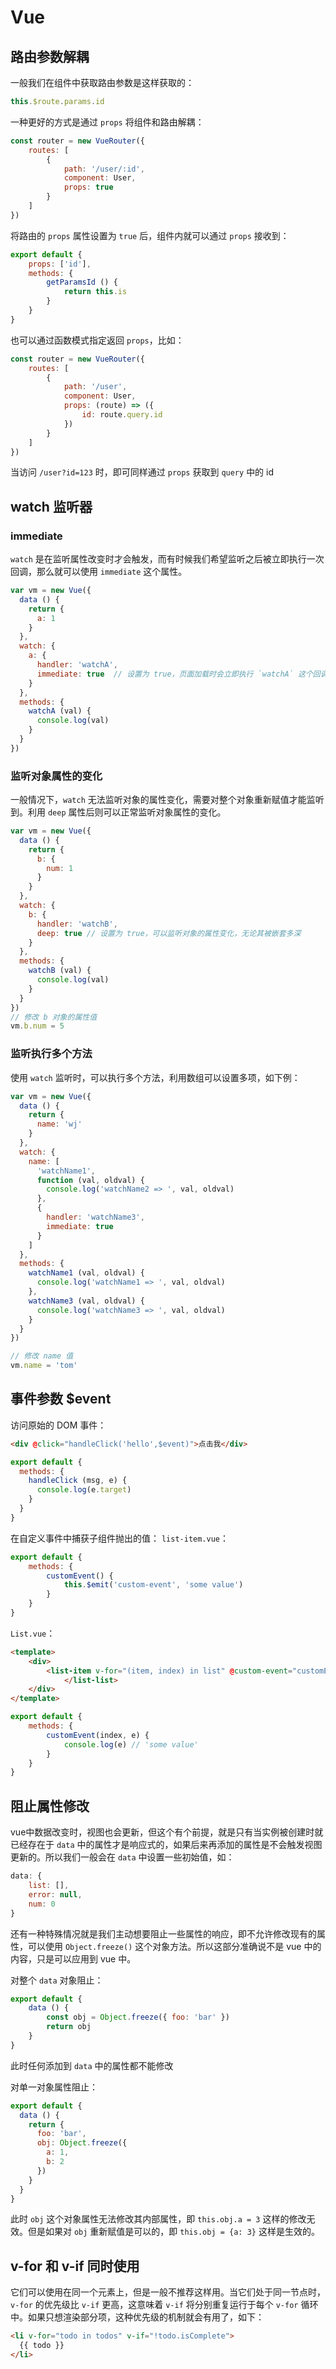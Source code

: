 # Vue

## 路由参数解耦
一般我们在组件中获取路由参数是这样获取的：
```js
this.$route.params.id
```
一种更好的方式是通过 `props` 将组件和路由解耦：
```js
const router = new VueRouter({
    routes: [
        {
            path: '/user/:id',
            component: User,
            props: true
        }
    ]
})
```
将路由的 `props` 属性设置为 `true` 后，组件内就可以通过 `props` 接收到：
```js
export default {
    props: ['id'],
    methods: {
        getParamsId () {
            return this.is
        }
    }
}
```
也可以通过函数模式指定返回 `props`，比如：
```js
const router = new VueRouter({
    routes: [
        {
            path: '/user',
            component: User,
            props: (route) => ({
                id: route.query.id
            })
        }
    ]
})
```
当访问 `/user?id=123` 时，即可同样通过 `props` 获取到 `query` 中的 id

## watch 监听器
### immediate
`watch` 是在监听属性改变时才会触发，而有时候我们希望监听之后被立即执行一次回调，那么就可以使用 `immediate` 这个属性。

```js
var vm = new Vue({
  data () {
    return {
      a: 1
    }
  },
  watch: {
    a: {
      handler: 'watchA',
      immediate: true  // 设置为 true，页面加载时会立即执行 `watchA` 这个回调
    }
  },
  methods: {
    watchA (val) {
      console.log(val)
    }
  }
})
```

### 监听对象属性的变化
一般情况下，`watch` 无法监听对象的属性变化，需要对整个对象重新赋值才能监听到。利用 `deep` 属性后则可以正常监听对象属性的变化。

```js
var vm = new Vue({
  data () {
    return {
      b: {
        num: 1
      }
    }
  },
  watch: {
    b: {
      handler: 'watchB',
      deep: true // 设置为 true，可以监听对象的属性变化，无论其被嵌套多深
    }
  },
  methods: {
    watchB (val) {
      console.log(val)
    }
  }
})
// 修改 b 对象的属性值
vm.b.num = 5
```

### 监听执行多个方法
使用 `watch` 监听时，可以执行多个方法，利用数组可以设置多项，如下例：
```js
var vm = new Vue({
  data () {
    return {
      name: 'wj'
    }
  },
  watch: {
    name: [
      'watchName1',
      function (val, oldval) {
        console.log('watchName2 => ', val, oldval)
      },
      {
        handler: 'watchName3',
        immediate: true
      }
    ]
  },
  methods: {
    watchName1 (val, oldval) {
      console.log('watchName1 => ', val, oldval)
    },
    watchName3 (val, oldval) {
      console.log('watchName3 => ', val, oldval)
    }
  }
})

// 修改 name 值
vm.name = 'tom'
```

## 事件参数 $event
访问原始的 DOM 事件：
```html
<div @click="handleClick('hello',$event)">点击我</div>
```
```js
export default {
  methods: {
    handleClick (msg, e) {
      console.log(e.target)
    }
  }
}
```
在自定义事件中捕获子组件抛出的值：
`list-item.vue`：
```js
export default {
    methods: {
        customEvent() {
            this.$emit('custom-event', 'some value')
        }
    }
}
```
`List.vue`：
```html
<template>
    <div>
        <list-item v-for="(item, index) in list" @custom-event="customEvent(index, $event)">
            </list-list>
    </div>
</template>
```
```js
export default {
    methods: {
        customEvent(index, e) {
            console.log(e) // 'some value'
        }
    }
}
```

## 阻止属性修改
vue中数据改变时，视图也会更新，但这个有个前提，就是只有当实例被创建时就已经存在于 `data` 中的属性才是响应式的，如果后来再添加的属性是不会触发视图更新的。所以我们一般会在 `data` 中设置一些初始值，如：
```js
data: {
    list: [],
    error: null,
    num: 0
}
```
还有一种特殊情况就是我们主动想要阻止一些属性的响应，即不允许修改现有的属性，可以使用 `Object.freeze()` 这个对象方法。所以这部分准确说不是 vue 中的内容，只是可以应用到 vue 中。

对整个 `data` 对象阻止：
```js
export default {
    data () {
        const obj = Object.freeze({ foo: 'bar' })
        return obj
    }
}
```
此时任何添加到 `data` 中的属性都不能修改

对单一对象属性阻止：
```js
export default {
  data () {
    return {
      foo: 'bar',
      obj: Object.freeze({
        a: 1,
        b: 2
      })
    }
  }
}
```
此时 `obj` 这个对象属性无法修改其内部属性，即 `this.obj.a = 3` 这样的修改无效。但是如果对 `obj` 重新赋值是可以的，即 `this.obj = {a: 3}` 这样是生效的。

## v-for 和 v-if 同时使用
它们可以使用在同一个元素上，但是一般不推荐这样用。当它们处于同一节点时，`v-for` 的优先级比 `v-if` 更高，这意味着 `v-if` 将分别重复运行于每个 `v-for` 循环中。如果只想渲染部分项，这种优先级的机制就会有用了，如下：
```html
<li v-for="todo in todos" v-if="!todo.isComplete">
  {{ todo }}
</li>
```

